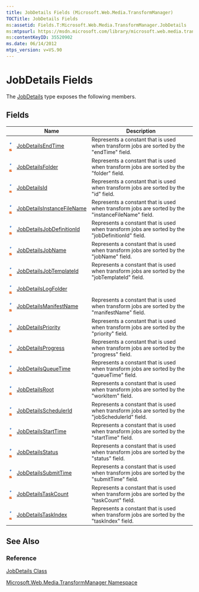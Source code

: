 ```yaml
---
title: JobDetails Fields (Microsoft.Web.Media.TransformManager)
TOCTitle: JobDetails Fields
ms:assetid: Fields.T:Microsoft.Web.Media.TransformManager.JobDetails
ms:mtpsurl: https://msdn.microsoft.com/library/microsoft.web.media.transformmanager.jobdetails_fields(v=VS.90)
ms:contentKeyID: 35520902
ms.date: 06/14/2012
mtps_version: v=VS.90
---
```


# JobDetails Fields

The [JobDetails](jobdetails-class-microsoft-web-media-transformmanager.md) type exposes the following members.

## Fields

||Name|Description|
|--- |--- |--- |
|![Public field](images/Hh125771.pubfield(en-us,VS.90).gif "Public field")![Static member](images/Hh125771.static(en-us,VS.90).gif "Static member")|[JobDetailsEndTime](jobdetails-jobdetailsendtime-field-microsoft-web-media-transformmanager.md)|Represents a constant that is used when transform jobs are sorted by the "endTime" field.|
|![Public field](images/Hh125771.pubfield(en-us,VS.90).gif "Public field")![Static member](images/Hh125771.static(en-us,VS.90).gif "Static member")|[JobDetailsFolder](jobdetails-jobdetailsfolder-field-microsoft-web-media-transformmanager.md)|Represents a constant that is used when transform jobs are sorted by the "folder" field.|
|![Public field](images/Hh125771.pubfield(en-us,VS.90).gif "Public field")![Static member](images/Hh125771.static(en-us,VS.90).gif "Static member")|[JobDetailsId](jobdetails-jobdetailsid-field-microsoft-web-media-transformmanager.md)|Represents a constant that is used when transform jobs are sorted by the "id" field.|
|![Public field](images/Hh125771.pubfield(en-us,VS.90).gif "Public field")![Static member](images/Hh125771.static(en-us,VS.90).gif "Static member")|[JobDetailsInstanceFileName](jobdetails-jobdetailsinstancefilename-field-microsoft-web-media-transformmanager.md)|Represents a constant that is used when transform jobs are sorted by the "instanceFileName" field.|
|![Public field](images/Hh125771.pubfield(en-us,VS.90).gif "Public field")![Static member](images/Hh125771.static(en-us,VS.90).gif "Static member")|[JobDetailsJobDefinitionId](jobdetails-jobdetailsjobdefinitionid-field-microsoft-web-media-transformmanager.md)|Represents a constant that is used when transform jobs are sorted by the "jobDefinitionId" field.|
|![Public field](images/Hh125771.pubfield(en-us,VS.90).gif "Public field")![Static member](images/Hh125771.static(en-us,VS.90).gif "Static member")|[JobDetailsJobName](jobdetails-jobdetailsjobname-field-microsoft-web-media-transformmanager.md)|Represents a constant that is used when transform jobs are sorted by the "jobName" field.|
|![Public field](images/Hh125771.pubfield(en-us,VS.90).gif "Public field")![Static member](images/Hh125771.static(en-us,VS.90).gif "Static member")|[JobDetailsJobTemplateId](jobdetails-jobdetailsjobtemplateid-field-microsoft-web-media-transformmanager.md)|Represents a constant that is used when transform jobs are sorted by the "jobTemplateId" field.|
|![Public field](images/Hh125771.pubfield(en-us,VS.90).gif "Public field")![Static member](images/Hh125771.static(en-us,VS.90).gif "Static member")|[JobDetailsLogFolder](jobdetails-jobdetailslogfolder-field-microsoft-web-media-transformmanager.md)||
|![Public field](images/Hh125771.pubfield(en-us,VS.90).gif "Public field")![Static member](images/Hh125771.static(en-us,VS.90).gif "Static member")|[JobDetailsManifestName](jobdetails-jobdetailsmanifestname-field-microsoft-web-media-transformmanager.md)|Represents a constant that is used when transform jobs are sorted by the "manifestName" field.|
|![Public field](images/Hh125771.pubfield(en-us,VS.90).gif "Public field")![Static member](images/Hh125771.static(en-us,VS.90).gif "Static member")|[JobDetailsPriority](jobdetails-jobdetailspriority-field-microsoft-web-media-transformmanager.md)|Represents a constant that is used when transform jobs are sorted by the "priority" field.|
|![Public field](images/Hh125771.pubfield(en-us,VS.90).gif "Public field")![Static member](images/Hh125771.static(en-us,VS.90).gif "Static member")|[JobDetailsProgress](jobdetails-jobdetailsprogress-field-microsoft-web-media-transformmanager.md)|Represents a constant that is used when transform jobs are sorted by the "progress" field.|
|![Public field](images/Hh125771.pubfield(en-us,VS.90).gif "Public field")![Static member](images/Hh125771.static(en-us,VS.90).gif "Static member")|[JobDetailsQueueTime](jobdetails-jobdetailsqueuetime-field-microsoft-web-media-transformmanager.md)|Represents a constant that is used when transform jobs are sorted by the "queueTime" field.|
|![Public field](images/Hh125771.pubfield(en-us,VS.90).gif "Public field")![Static member](images/Hh125771.static(en-us,VS.90).gif "Static member")|[JobDetailsRoot](jobdetails-jobdetailsroot-field-microsoft-web-media-transformmanager.md)|Represents a constant that is used when transform jobs are sorted by the "workItem" field.|
|![Public field](images/Hh125771.pubfield(en-us,VS.90).gif "Public field")![Static member](images/Hh125771.static(en-us,VS.90).gif "Static member")|[JobDetailsSchedulerId](jobdetails-jobdetailsschedulerid-field-microsoft-web-media-transformmanager.md)|Represents a constant that is used when transform jobs are sorted by the "jobSchedulerId" field.|
|![Public field](images/Hh125771.pubfield(en-us,VS.90).gif "Public field")![Static member](images/Hh125771.static(en-us,VS.90).gif "Static member")|[JobDetailsStartTime](jobdetails-jobdetailsstarttime-field-microsoft-web-media-transformmanager.md)|Represents a constant that is used when transform jobs are sorted by the "startTime" field.|
|![Public field](images/Hh125771.pubfield(en-us,VS.90).gif "Public field")![Static member](images/Hh125771.static(en-us,VS.90).gif "Static member")|[JobDetailsStatus](jobdetails-jobdetailsstatus-field-microsoft-web-media-transformmanager.md)|Represents a constant that is used when transform jobs are sorted by the "status" field.|
|![Public field](images/Hh125771.pubfield(en-us,VS.90).gif "Public field")![Static member](images/Hh125771.static(en-us,VS.90).gif "Static member")|[JobDetailsSubmitTime](jobdetails-jobdetailssubmittime-field-microsoft-web-media-transformmanager.md)|Represents a constant that is used when transform jobs are sorted by the "submitTime" field.|
|![Public field](images/Hh125771.pubfield(en-us,VS.90).gif "Public field")![Static member](images/Hh125771.static(en-us,VS.90).gif "Static member")|[JobDetailsTaskCount](jobdetails-jobdetailstaskcount-field-microsoft-web-media-transformmanager.md)|Represents a constant that is used when transform jobs are sorted by the "taskCount" field.|
|![Public field](images/Hh125771.pubfield(en-us,VS.90).gif "Public field")![Static member](images/Hh125771.static(en-us,VS.90).gif "Static member")|[JobDetailsTaskIndex](jobdetails-jobdetailstaskindex-field-microsoft-web-media-transformmanager.md)|Represents a constant that is used when transform jobs are sorted by the "taskIndex" field.|

## See Also

### Reference

[JobDetails Class](jobdetails-class-microsoft-web-media-transformmanager.md)

[Microsoft.Web.Media.TransformManager Namespace](microsoft-web-media-transformmanager-namespace.md)
